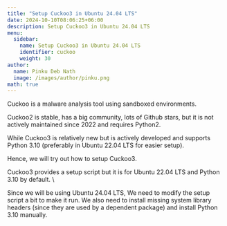 ```yaml
---
title: "Setup Cuckoo3 in Ubuntu 24.04 LTS"
date: 2024-10-10T08:06:25+06:00
description: Setup Cuckoo3 in Ubuntu 24.04 LTS
menu:
  sidebar:
    name: Setup Cuckoo3 in Ubuntu 24.04 LTS
    identifier: cuckoo
    weight: 30
author:
  name: Pinku Deb Nath
  image: /images/author/pinku.png
math: true
---
```


Cuckoo is a malware analysis tool using sandboxed environments. 

Cuckoo2 is stable, has a big community, lots of Github stars, but it is not actively maintained since 2022 and requires Python2.

While Cuckoo3 is relatively new but is actively developed and supports Python 3.10 (preferably in Ubuntu 22.04 LTS for easier setup).

Hence, we will try out how to setup Cuckoo3.

Cuckoo3 provides a setup script but it is for Ubuntu 22.04 LTS and Python 3.10 by default. \

Since we will be using Ubuntu 24.04 LTS, We need to modify the setup script a bit to make it run. 
We also need to install missing system library headers (since they are used by a dependent package) and install Python 3.10 manually.


